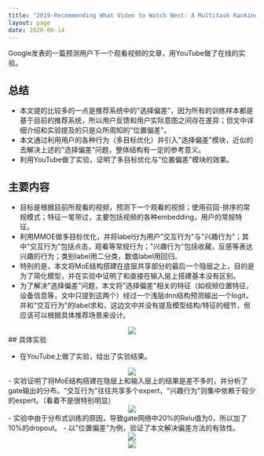 ```yaml
---
title: "2019-Recommending What Video to Watch Next: A Multitask Ranking System"
layout: page
date: 2020-06-14
---
```


Google发表的一篇预测用户下一个观看视频的文章，用YouTube做了在线的实验。

## 总结

- 本文提的比较多的一点是推荐系统中的"选择偏差"，因为所有的训练样本都是基于目前的推荐系统，所以用户反馈和用户实际意图之间存在差异；但文中详细介绍和实验提及的只是众所周知的"位置偏差"。
- 本文通过利用用户的各种行为（多目标优化）并引入"选择偏差"模块，近似的去解决上述的"选择偏差"问题，整体结构有一定的参考意义。
- 利用YouTube做了实验，证明了多目标优化与"位置偏差"模块的效果。


## 主要内容

- 目标是根据目前所观看的视频，预测下一个观看的视频；使用召回-排序的常规模式；特征一笔带过，主要包括视频的各种embedding，用户的常规特征。
- 利用MMOE做多目标优化，并将label分为用户"交互行为"与"兴趣行为"；其中"交互行为"包括点击，观看等常规行为；"兴趣行为"包括收藏，反感等表达兴趣的行为；类别label用二分类，数值label用回归。
- 特别的是，本文将MoE结构搭建在底层共享部分的最后一个隐层之上，目的是为了简化模型，并在实验中证明了和直接在输入层上搭建基本没有区别。
- 为了解决"选择偏差"问题，本文将"选择偏差"相关的特征（如视频位置特征，设备信息等，文中只提到这两个）经过一个浅层dnn结构预测输出一个logit，并和"交互行为"的label求和，这边文中并没有提及模型结构/特征的细节，但应该可以根据具体推荐场景来设计。
<div style="text-align: center"><img src="/wiki/attach/images/next-watch-01.png" style="max-width:500px"></div>
## 具体实验

- 在YouTube上做了实验，给出了实验结果。
<div style="text-align: center"><img src="/wiki/attach/images/next-watch-02.png" style="max-width:500px"></div>
- 实验证明了将MoE结构搭建在隐层上和输入层上的结果是差不多的，并分析了gate输出的分布。"交互行为"往往共享多个expert，"兴趣行为"则集中依赖于较少的expert。（看着不是很特别明显）
<div style="text-align: center"><img src="/wiki/attach/images/next-watch-03.png" style="max-width:500px"></div>
- 实验中由于分布式训练的原因，导致gate网络中20%的Relu值为0，所以加了10%的dropout。
- 以"位置偏差"为例，验证了本文解决偏差方法的有效性。
<div style="text-align: center"><img src="/wiki/attach/images/next-watch-04.png" style="max-width:400px"></div>
<div style="text-align: center"><img src="/wiki/attach/images/next-watch-05.png" style="max-width:400px"></div>
    


